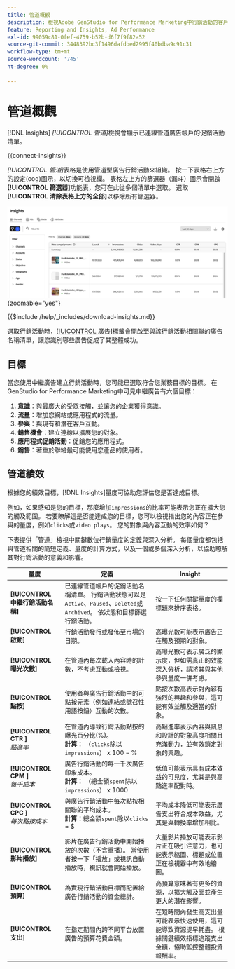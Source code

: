 ```yaml
---
title: 管道概觀
description: 檢視Adobe GenStudio for Performance Marketing中行銷活動的客戶參與、績效、預算和支出概觀。
feature: Reporting and Insights, Ad Performance
exl-id: 99059c81-0fef-4759-b52b-d6f7f9f82a52
source-git-commit: 3448392bc3f1496dafdbed2995f40bdba9c91c31
workflow-type: tm+mt
source-wordcount: '745'
ht-degree: 0%

---
```


# 管道概觀

[!DNL Insights] _[!UICONTROL 管道]_&#x200B;檢視會顯示已連線管道廣告帳戶的促銷活動清單。

{{connect-insights}}

_[!UICONTROL 管道]_&#x200B;表格是使用管道型廣告行銷活動來組織。 按一下表格右上方的設定(cog)圖示，以切換可檢視欄。 表格左上方的篩選器（漏斗）圖示會開啟&#x200B;**[!UICONTROL 篩選器]**&#x200B;功能表，您可在此從多個清單中選取。 選取&#x200B;**[!UICONTROL 清除表格上方的全部]**&#x200B;以移除所有篩選器。

![管道篩選器和資料表](/help/assets/insights-channels-filter.png){zoomable="yes"}

{{$include /help/_includes/download-insights.md}}

選取行銷活動時，[[!UICONTROL 廣告]標籤](ads.md)會開啟至與該行銷活動相關聯的廣告名稱清單，讓您識別哪些廣告促成了其整體成功。

## 目標

當您使用中繼廣告建立行銷活動時，您可能已選取符合您業務目標的目標。 在GenStudio for Performance Marketing中可見中繼廣告有六個目標：

1. **意識**：與最廣大的受眾接觸，並讓您的企業獲得意識。
1. **流量**：增加您網站或應用程式的流量。
1. **參與**：與現有和潛在客戶互動。
1. **銷售機會**：建立連線以擴展您的對象。
1. **應用程式促銷活動**：促銷您的應用程式。
1. **銷售**：著重於聯絡最可能使用您產品的使用者。

## 管道績效

根據您的績效目標，[!DNL Insights]量度可協助您評估您是否達成目標。

例如，如果感知是您的目標，那麼增加`impressions`的比率可能表示您正在擴大您的觸及範圍。 若要瞭解這是否能達成您的目標，您可以檢視指出您的內容正在參與的量度，例如`clicks`或`video plays`。 您的對象與內容互動的效率如何？

下表提供「管道」檢視中關鍵數位行銷量度的定義與深入分析。 每個量度都包括與管道相關的簡短定義、量度的計算方式，以及一個或多個深入分析，以協助瞭解其對行銷活動的意義和影響。

| 量度 | 定義 | Insight |
| ----------- | ----------------------------- | -------------------------------- |
| **[!UICONTROL 中繼行銷活動名稱]** | 已連線管道帳戶的促銷活動名稱清單。 行銷活動狀態可以是`Active`、`Paused`、`Deleted`或`Archived`。 依狀態和目標篩選行銷活動。 | 按一下任何關鍵量度的欄標題來排序表格。 |
| **[!UICONTROL 啟動]** | 行銷活動發行或發佈至市場的日期。 | 高曝光數可能表示廣告正在觸及預期的對象。 |
| **[!UICONTROL 曝光次數]** | 在管道內每次載入內容時的計數，不考慮互動或檢視。 | 高曝光數可表示廣泛的顯示度，但如需真正的效能深入分析，請將其與其他參與量度一併考慮。 |
| **[!UICONTROL 點按]** | 使用者與廣告行銷活動中的可點按元素（例如連結或號召性用語按鈕）互動的次數。 | 點按次數高表示對內容有強烈的興趣和參與，這可能有效並觸及適當的對象。 |
| **[!UICONTROL CTR ]**<br>_點進率_ | 在管道內導致行銷活動點按的曝光百分比(%)。<br>**計算**： （`clicks`除以`impressions`） x 100 = % | 高點進率表示內容與訊息和設計的對象高度相關且充滿動力，並有效鎖定對象的興趣。 |
| **[!UICONTROL CPM ]**<br>_每千成本_ | 廣告行銷活動的每一千次廣告印象成本。 <br>**計算**： （總金額`spent`除以`impressions`） x 1000 | 低值可能表示具有成本效益的可見度，尤其是與高點進率配對時。 |
| **[!UICONTROL CPC ]**<br>_每次點按成本_ | 與廣告行銷活動中每次點按相關聯的平均成本。<br>**計算**：總金額`spent`除以`clicks` = $ | 平均成本降低可能表示廣告支出符合成本效益，尤其是與轉換率增加相比。 |
| **[!UICONTROL 影片播放]** | 影片在廣告行銷活動中開始播放的次數（不含重播）。 當使用者按一下「播放」或視訊自動播放時，視訊就會開始播放。 | 大量影片播放可能表示影片正在吸引注意力，也可能表示縮圖、標題或位置正在檢視器中有效地繪圖。 |
| **[!UICONTROL 預算]** | 為實現行銷活動目標而配置給廣告行銷活動的資金總計。 | 高預算意味著有更多的資源，以擴大觸及面並產生更大的潛在影響。 |
| **[!UICONTROL 支出]** | 在指定期間內跨不同平台放置廣告的預算花費金額。 | 在短時間內發生高支出量可能表示快速使用，這可能導致資源提早耗盡。 根據關鍵績效指標追蹤支出金額，協助監控整體投資報酬率。 |
